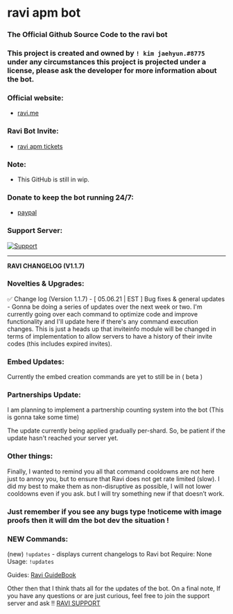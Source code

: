 # ravi apm bot 

### The Official Github Source Code to the ravi bot

### This project is created and owned by `! kim jaehyun.#8775` under any circumstances this project is projected under a license, please ask the developer for more information about the bot.

### Official website:
- [ravi.me](https://ravi-docs.gitbook.io)

### Ravi Bot Invite:

- [ravi apm tickets](https://bit.ly/ravitickets)

### Note:
- This GitHub is still in wip.

### Donate to keep the bot running 24/7:
- [paypal](https://www.paypal.me/jeffreyz29)

### Support Server:

  <a href="https://discord.gg/gv2vjKqZP7">
    <img src="https://img.shields.io/discord/515071617815019520.svg?label=Discord&logo=Discord&colorB=7289da&style=for-the-badge" alt="Support">
  </a>

---

**RAVI CHANGELOG (V1.1.7)**

### Novelties & Upgrades:
✅ Change log (Version 1.1.7) - [ 05.06.21 | EST ]
Bug fixes & general updates -
Gonna be doing a series of updates over the next week or two. I'm currently going over each command to optimize code and improve functionality and I'll update here if there's any command execution changes. This is just a heads up that inviteinfo module will be changed in terms of implementation to allow servers to have a history of their invite codes (this includes expired invites).

### Embed Updates:
Currently the embed creation commands are yet to still be in ( beta )

### Partnerships Update:
I am planning to implement a partnership counting system into the bot (This is gonna take some time) 

The update currently being applied gradually per-shard. So, be patient if the update hasn't reached your server yet.

### Other things:
Finally, I wanted to remind you all that command cooldowns are not here just to annoy you, but to ensure that Ravi does not get rate limited (slow). I did my best to make them as non-disruptive as possible, I will not lower cooldowns even if you ask. but I will try something new if that doesn’t work.

### Just remember if you see any bugs type !noticeme <reason> with image proofs then it will dm the bot dev the situation !

### NEW Commands:
(new) `!updates` - displays current changelogs to Ravi bot
Require: None
Usage: `!updates`

Guides: [Ravi GuideBook](https://ravi-docs.gitbook.io/ravi-documentaion/guide) 

Other then that I think thats all for the updates of the bot. 
On a final note, If you have any questions or are just curious, feel free to join the support server and ask !! [RAVI SUPPORT](https://discord.gg/gv2vjKqZP7)
